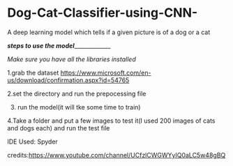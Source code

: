 # Dog-Cat-Classifier-using-CNN-
A deep learning model which tells if a given picture is of a dog or a cat

_____________________________steps to use the model__________________________________________

*Make sure you have all the libraries installed*

1.grab the dataset
https://www.microsoft.com/en-us/download/confirmation.aspx?id=54765

2.set the directory and run the prepocessing file

3. run the model(it will tke some time to train)

4.Take a folder and put a few images to test it(I used 200 images of cats and dogs each) and run the test file

IDE Used: Spyder

credits:https://www.youtube.com/channel/UCfzlCWGWYyIQ0aLC5w48gBQ
